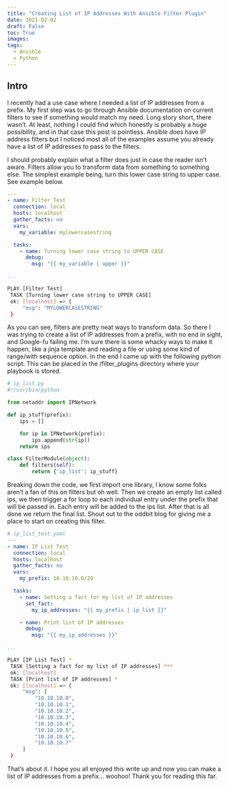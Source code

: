 ```yaml
---
title: "Creating List of IP Addresses With Ansible Filter Plugin"
date: 2021-02-02
draft: False
toc: True
images:
tags:
  - Ansible
  - Python
---
```


## Intro

I recently had a use case where I needed a list of IP addresses from a prefix. My first step was to go through Ansible documentation on current filters to see if something would match my need. Long story short, there wasn’t. At least, nothing I could find which honestly is probably a huge possibility, and in that case this post is pointless. Ansible does have IP address filters but I noticed most all of the examples assume you already have a list of IP addresses to pass to the filters.

I should probably explain what a filter does just in case the reader isn’t aware. Filters allow you to transform data from something to something else. The simplest example being, turn this lower case string to upper case. See example below.

```yaml
---
- name: Filter Test
  connection: local
  hosts: localhost
  gather_facts: no
  vars:
    my_variable: mylowercasestring

  tasks:
    - name: Turning lower case string to UPPER CASE
      debug:
        msg: "{{ my_variable | upper }}"

...
```

```bash
PLAY [Filter Test]
 TASK [Turning lower case string to UPPER CASE]
 ok: [localhost] => {
     "msg": "MYLOWERCASESTRING"
 }
```

As you can see, filters are pretty neat ways to transform data. So there I was trying to create a list of IP addresses from a prefix, with no end in sight, and Google-fu failing me. I’m sure there is some whacky ways to make it happen, like a jinja template and reading a file or using some kind of range/with sequence option. In the end I came up with the following python script. This can be placed in the /filter_plugins directory where your playbook is stored.

```python
# ip_list.py
#!/usr/bin/python

from netaddr import IPNetwork

def ip_stuff(prefix):
    ips = []

    for ip in IPNetwork(prefix):
        ips.append(str(ip))
    return ips

class FilterModule(object):
    def filters(self):
        return {'ip_list': ip_stuff}
```

Breaking down the code, we first import one library, I know some folks aren’t a fan of this on filters but oh well. Then we create an empty list called ips, we then trigger a for loop to each individual entry under the prefix that will be passed in. Each entry will be added to the ips list. After that is all done we return the final list. Shout out to the oddbit blog for giving me a place to start on creating this filter.

```yaml
# ip_list_test.yaml
---
- name: IP List Test
  connection: local
  hosts: localhost
  gather_facts: no
  vars:
    my_prefix: 10.10.10.0/29

  tasks:
    - name: Setting a fact for my list of IP addresses
      set_fact:
        my_ip_addresses: "{{ my_prefix | ip_list }}"

    - name: Print list of IP addresses
      debug:
        msg: "{{ my_ip_addresses }}"

...
```

```bash
PLAY [IP List Test] *
 TASK [Setting a fact for my list of IP addresses] ***
 ok: [localhost]
 TASK [Print list of IP addresses] *
 ok: [localhost] => {
     "msg": [
         "10.10.10.0",
         "10.10.10.1",
         "10.10.10.2",
         "10.10.10.3",
         "10.10.10.4",
         "10.10.10.5",
         "10.10.10.6",
         "10.10.10.7"
     ]
 }
```

That’s about it. I hope you all enjoyed this write up and now you can make a list of IP addresses from a prefix… woohoo! Thank you for reading this far.
